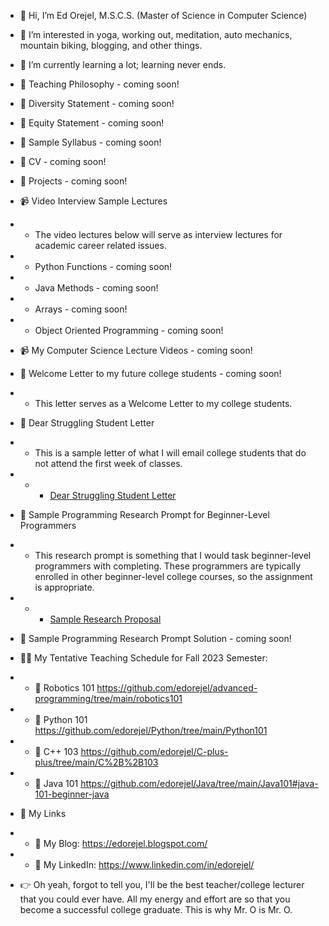 - 👋 Hi, I’m Ed Orejel, M.S.C.S. (Master of Science in Computer Science)
- 👀 I’m interested in yoga, working out, meditation, auto mechanics, mountain biking, blogging, and other things.
- 🌱 I’m currently learning a lot; learning never ends.

- :pencil: Teaching Philosophy - coming soon!
- :pencil: Diversity Statement - coming soon!
- :pencil: Equity Statement - coming soon!
- :pencil: Sample Syllabus - coming soon!
- :pencil: CV - coming soon!
- :pencil: Projects - coming soon!
- :video_camera: Video Interview Sample Lectures
- - The video lectures below will serve as interview lectures for academic career related issues. 
- - Python Functions - coming soon!
- - Java Methods - coming soon!
- - Arrays - coming soon!
- - Object Oriented Programming - coming soon!
- 📹 My Computer Science Lecture Videos - coming soon!
- :pencil: Welcome Letter to my future college students - coming soon!
- - This letter serves as a Welcome Letter to my college students.
- :pencil: Dear Struggling Student Letter 
- - This is a sample letter of what I will email college students that do not attend the first week of classes.
- - - [Dear Struggling Student Letter](https://github.com/edorejel/teaching_docs/blob/main/dsl2.pdf)
- :pencil: Sample Programming Research Prompt for Beginner-Level Programmers
-  - This research prompt is something that I would task beginner-level programmers with completing. These programmers are typically enrolled in other beginner-level college courses, so the assignment is appropriate. 
- - - [Sample Research Proposal](https://github.com/edorejel/teaching_docs/blob/main/sppp.pdf)
-  :pencil: Sample Programming Research Prompt Solution - coming soon! 


- :man_teacher: My Tentative Teaching Schedule for Fall 2023 Semester:
- - :file_folder: Robotics 101 https://github.com/edorejel/advanced-programming/tree/main/robotics101
- - :file_folder: Python 101 https://github.com/edorejel/Python/tree/main/Python101
- - :file_folder: C++ 103 https://github.com/edorejel/C-plus-plus/tree/main/C%2B%2B103
- - :file_folder: Java 101 https://github.com/edorejel/Java/tree/main/Java101#java-101-beginner-java

- :link: My Links
- - :pencil: My Blog: https://edorejel.blogspot.com/
- - :dart: My LinkedIn: https://www.linkedin.com/in/edorejel/
- :point_right: Oh yeah, forgot to tell you, I'll be the best teacher/college lecturer that you could ever have. All my energy and effort are so that you become a successful college graduate. This is why Mr. O is Mr. O.



<!---
edorejel/edorejel is a ✨ special ✨ repository because its `README.md` (this file) appears on your GitHub profile.
You can click the Preview link to take a look at your changes.
--->
